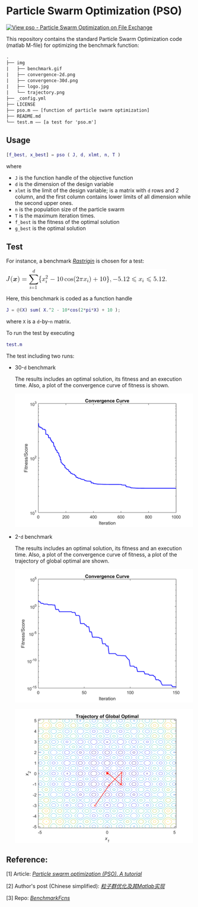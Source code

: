 # Particle Swarm Optimization (PSO)

[![View pso - Particle Swarm Optimization on File Exchange](https://www.mathworks.com/matlabcentral/images/matlab-file-exchange.svg)](https://www.mathworks.com/matlabcentral/fileexchange/92135-pso-particle-swarm-optimization)

This repository contains the standard Particle Swarm Optimization code (matlab M-file) for optimizing the benchmark function:

```
.
├── img
|   ├── benchmark.gif
|   ├── convergence-2d.png
|   ├── convergence-30d.png
|   ├── logo.jpg
|   └── trajectory.png
├── _config.yml
├── LICENSE
├── pso.m —— [function of particle swarm optimization]
├── README.md
└── test.m —— [a test for 'pso.m']
```

## Usage

```matlab
[f_best, x_best] = pso ( J, d, xlmt, n, T )
```
where
 - ```J``` is the function handle of the objective function
 - ```d``` is the dimension of the design variable
 - ```xlmt``` is the limit of the design variable; is a matrix with ```d``` rows and 2 column, and the first column contains lower limits of all dimension while the second upper ones.
 - ```n``` is the population size of the particle swarm
 - ```T``` is the maximum iteration times.
 - ```f_best``` is the fitness of the optimal solution
 - ```g_best``` is the optimal solution

## Test

For instance, a benchmark *[Rastrigin](http://benchmarkfcns.xyz/benchmarkfcns/rastriginfcn.html)* is chosen for a test: 

![benchmark](/img/benchmark.gif)

Here, this benchmark is coded as a function handle
```matlab
J = @(X) sum( X.^2 - 10*cos(2*pi*X) + 10 );
```
where ```X``` is a ```d```-by-```n``` matrix.

To run the test by executing
```matlab 
test.m
```
The test including two runs:
 - 30-```d``` benchmark
    
    The results includes an optimal solution, its fitness and an execution time. 
    Also, a plot of the convergence curve of fitness is shown. 

    ![benchmark](/img/convergence-30d.png#pic_center)

 - 2-```d``` benchmark
    
    The results includes an optimal solution, its fitness and an execution time. 
    Also, a plot of the convergence curve of fitness, a plot of the trajectory of global optimal are shown. 

    ![benchmark](/img/convergence-2d.png#pic_center)

    ![benchmark](/img/trajectory.png#pic_center)


## Reference:

[1] Article: *[Particle swarm optimization (PSO). A tutorial](https://www.sciencedirect.com/science/article/pii/S0169743915002117)*

[2] Author's post (Chinese simplified): *[粒子群优化及其Matlab实现](https://elkmany.github.io/techo/2021/04/24/standard-pso.html)*

[3] Repo: *[BenchmarkFcns](https://github.com/mazhar-ansari-ardeh/BenchmarkFcns)*